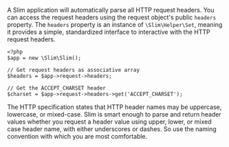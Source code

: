 A Slim application will automatically parse all HTTP request headers. You can access the request headers using the
request object's public `headers` property. The `headers` property is an instance of `\Slim\Helper\Set`, meaning
it provides a simple, standardized interface to interactive with the HTTP request headers.

    <?php
    $app = new \Slim\Slim();

    // Get request headers as associative array
    $headers = $app->request->headers;

    // Get the ACCEPT_CHARSET header
    $charset = $app->request->headers->get('ACCEPT_CHARSET');

The HTTP specification states that HTTP header names may be uppercase, lowercase, or mixed-case. Slim is smart enough
to parse and return header values whether you request a header value using upper, lower, or mixed case header name,
with either underscores or dashes. So use the naming convention with which you are most comfortable.
